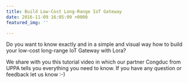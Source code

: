 ```yaml
---
title: Build Low-Cost Long-Range IoT Gateway
date: 2016-11-09 16:05:09 +0000
featured_img: ''

---
```

Do you want to know exactly and in a simple and visual way how to build your low-cost long-range IoT Gateway with Lora?

<!--more-->

We share with you this tutorial video in which our partner Congduc from UPPA tells you everything you need to know. If you have any question or feedback let us know :-)

<br>
 <div class="video-placeholder video-box reveal-from-right">
    <a data-rel="lightcase" href="https://www.youtube.com/embed/FzHjYWx_B2Y?autoplay=1"> <img src="/img/waziup-kit.jpg" alt=""> <span class="button filled play"></span> </a>
 </div>
 </br>